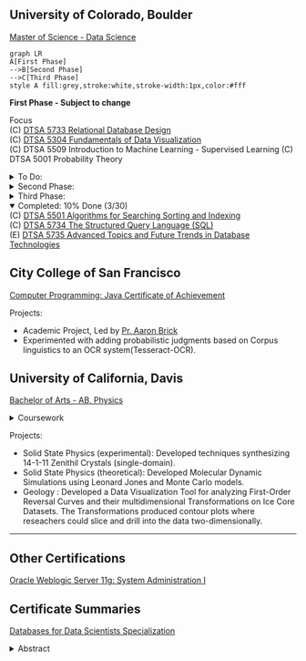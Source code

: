 
## University of Colorado, Boulder
[Master of Science - Data Science](https://www.colorado.edu/program/data-science/coursera-overview)

```mermaid
graph LR
A[First Phase]
-->B[Second Phase]
-->C[Third Phase]
style A fill:grey,stroke:white,stroke-width:1px,color:#fff
```
__First Phase - Subject to change__

Focus <br/>
(C) [DTSA 5733 Relational Database Design](https://www.coursera.org/learn/relational-database-design/home/welcome)<br/>
(C) [DTSA 5304 Fundamentals of Data Visualization](https://coursera.org/share/7602589b20f9c2310b2a9cc5796bcd52)<br/>
(C) DTSA 5509 Introduction to Machine Learning - Supervised Learning
(C) DTSA 5001 Probability Theory<br/>

<details>
  <summary>To Do:</summary>
(E) DTSA 5701 Introduction to High-Performance and Parallel Computing<br/>
(C) DTSA 5509 Introduction to Machine Learning - Supervised Learning<br/>
(E) EMEA 5031 Foundations and Initiation<br/>
(C) DTSA 5502 Trees and Graphs - Basics <br/>
</details>

<details>
  <summary>Second Phase:</summary>
  (C) DTSA 5503 Dynamic Programming and Greedy Algorithms<br/>
  (C) DTSA 5510 Unsupervised Algorithms in Machine Learning <br/>
  (C) DTSA 5511 Introduction to Deep Learning<br/>
  (C) DTSA 5002 Statistical Inference for Estimation in Data Science <br/>
  (C) DTSA 5301 Data Science as a Field <br/>
  (C) DTSA 5302 Cybersecurity for Data Science <br/>
  (C) DTSA 5303 Ethical Issues in Data Science <br/>
  (E) DTSA 5707 Deep Learning Applications for Computer Vision <br/>
  (E) DTSA 5507 Fundamentals of Software Architecture for Big Data <br/>
  (E) EMEA 5032 Project Planning and Execution <br/>

</details>
<details>
  <summary>Third Phase:</summary>
  (E) DTSA 5842 Effective Communication: Writing Design and Presentation <br/>
  (E) EMEA 5033 Agile Project Management <br/>
  (C) DTSA 5504 Data Mining Pipeline <br/>
  (C) DTSA 5505 Data Mining Methods <br/>
  (C) DTSA 5506 Data Mining Project <br/>
  (E) DTSA 5020 Regression and Classification <br/>
  (C) DTSA 5003 Statistical Inference and Hypothesis Testing in Data Science <br/>
  (C) DTSA 5011 Modern Regression Analysis in R <br/>
  (C) DTSA 5012 ANOVA and Experimental Design <br/>
  (C) DTSA 5013 Generalized Linear Models and Nonparametric Regression <br/>
</details>

<details open>
  <summary>Completed: 10% Done (3/30)</summary>
   (C) <a href="https://www.coursera.org/account/accomplishments/verify/R9FKFC5Y4GLK">DTSA 5501 Algorithms for Searching Sorting and Indexing</a><br/>
   (C) <a href="https://www.coursera.org/account/accomplishments/verify/CXJVCC2BXBXL">DTSA 5734 The Structured Query Language (SQL)</a><br/>
   (E) <a href="https://www.coursera.org/account/accomplishments/verify/CJKVCNM9VYCF">DTSA 5735 Advanced Topics and Future Trends in Database Technologies</a><br/>
</details>
  
## City College of San Francisco
[Computer Programming: Java Certificate of Achievement](https://ccsf.curricunet.com/Report/Program/GetReport/893?reportId=29)

Projects:
- Academic Project, Led by [Pr. Aaron Brick](https://github.com/aaronbrick)<br/>
- Experimented with adding probabilistic judgments based on Corpus linguistics to an OCR system(Tesseract-OCR).

## University of California, Davis
[Bachelor of Arts - AB, Physics](https://physics.ucdavis.edu/)

<details>
  <summary>Coursework</summary>
  - Mathematical Methods for Physics<br/>
  - Advanced Physics Laboratory<br/>
  - Classical Mechanics<br/>
  - Electrodynamics <br/>
  - Statistical Mechanics<br/>
  - Quantum Mechanics<br/>
  - Atomic Physics<br/>
  - Nuclear Physics<br/>
  - Astrophysics<br/>
</details>


Projects: 
- Solid State Physics (experimental): Developed techniques synthesizing 14-1-11 Zenithil Crystals (single-domain).
- Solid State Physics (theoretical):  Developed Molecular Dynamic Simulations using Leonard Jones and Monte Carlo models.
- Geology : Developed a Data Visualization Tool for analyzing First-Order Reversal Curves and their multidimensional Transformations on Ice Core Datasets. The Transformations produced contour plots where reseachers could slice and drill into the data two-dimensionally.

---

## Other Certifications
[Oracle Weblogic Server 11g: System Administration I](https://education.oracle.com/oracle-weblogic-server-12c-administration-i/pexam_1Z0-133)

## Certificate Summaries
[Databases for Data Scientists Specialization](https://www.coursera.org/account/accomplishments/specialization/certificate/YAA5BMC2BKL3)

<details>
  <summary>Abstract</summary>
  <u><b>about me >></b></u> I currently hold over 20 years of Support Engineering experiences. My background in Physics and first principle's have given me perspectives on approaching issues critically and developing the interesting questions toward problem solving and solution hacking. Computer science has given me processes in engineering systems, automation, and tooling enablement. I have had extensive exposure to Enterprise Software & Solutions. Additionally, I have worked   6 years in the InfoSec Industry aquiring understanding with the security threat landscape.  My current pursuits are Data Science, DataOps, MLOps, Docker and Kubernetes Operations.
</details>


